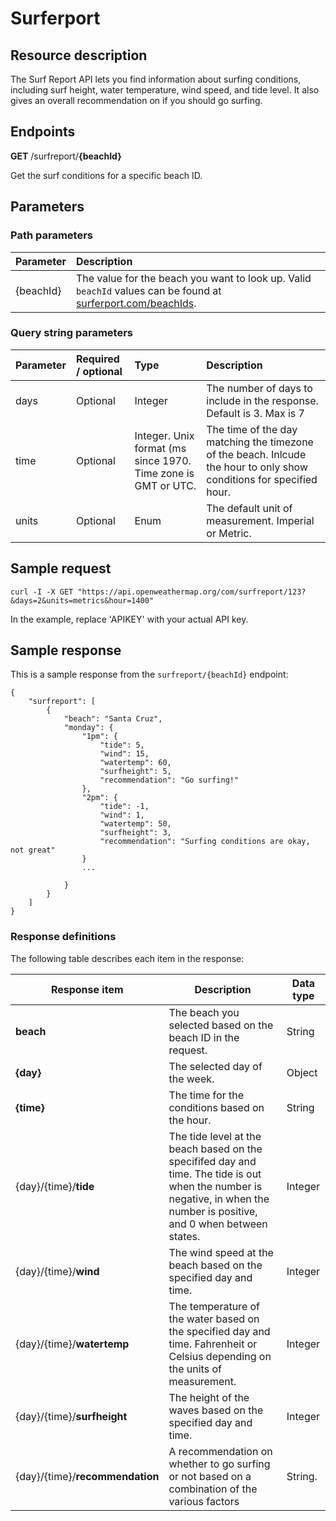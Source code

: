 # Surferport 

## Resource description

The Surf Report API lets you find information about surfing conditions, including surf height, water temperature, wind speed, and tide level. It also gives an overall recommendation on if you should go surfing. 

## Endpoints

**GET** /surfreport/**{beachId}**

Get the surf conditions for a specific beach ID.

## Parameters 

### Path parameters

| Parameter | Description |
| :--- | :--- |
| {beachId} | The value for the beach you want to look up. Valid `beachId` values can be found at [surferport.com/beachIds](#surferport). |

### Query string parameters

| Parameter | Required / optional | Type | Description |
| :--- | :--- | :--- | :--- |
| days | Optional | Integer | The number of days to include in the response. Default is 3. Max is 7 |
| time | Optional | Integer. Unix format (ms since 1970. Time zone is GMT or UTC. | The time of the day matching the timezone of the beach. Inlcude the hour to only show conditions for specified hour. |
| units | Optional | Enum | The default unit of measurement. Imperial or Metric. |

## Sample request

    curl -I -X GET "https://api.openweathermap.org/com/surfreport/123?&days=2&units=metrics&hour=1400"

In the example, replace 'APIKEY' with your actual API key.

## Sample response 

This is a sample response from the `surfreport/{beachId}` endpoint:

    {
        "surfreport": [
            {
                "beach": "Santa Cruz",
                "monday": {
                    "1pm": {
                        "tide": 5,
                        "wind": 15,
                        "watertemp": 60,
                        "surfheight": 5,
                        "recommendation": "Go surfing!"
                    },
                    "2pm": {
                        "tide": -1,
                        "wind": 1,
                        "watertemp": 50,
                        "surfheight": 3,
                        "recommendation": "Surfing conditions are okay, not great"
                    }
                    ...

                }
            }
        ]
    }

### Response definitions

The following table describes each item in the response:

| Response item | Description | Data type |
| --- | --- | --- |
| **beach** | The beach you selected based on the beach ID in the request. | String |
| **{day}** | The selected day of the week. | Object |
| **{time}** | The time for the conditions based on the hour. | String |
| {day}/{time}/**tide** | The tide level at the beach based on the specififed day and time. The tide is out when the number is negative, in when the number is positive, and 0 when between states. | Integer |
| {day}/{time}/**wind** | The wind speed at the beach based on the specified day and time.  | Integer |
| {day}/{time}/**watertemp** | The temperature of the water based on the specified day and time. Fahrenheit or Celsius depending on the units of measurement. | Integer |
| {day}/{time}/**surfheight** | The height of the waves based on the specified day and time. | Integer |
| {day}/{time}/**recommendation** | A recommendation on whether to go surfing or not based on a combination of the various factors | String. |

